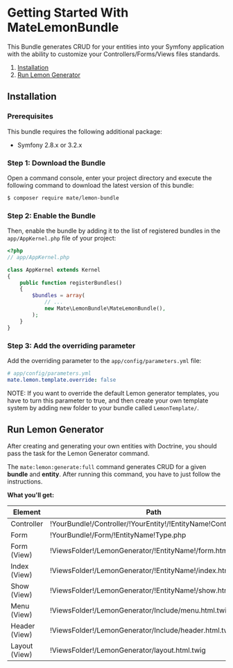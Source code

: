 # Getting Started With MateLemonBundle

This Bundle generates CRUD for your entities into your Symfony application 
with the ability to customize your Controllers/Forms/Views files standards.

1. [Installation](#installation)
2. [Run Lemon Generator](#run-lemon-generator)

## Installation

### Prerequisites

This bundle requires the following additional package:

* Symfony 2.8.x or 3.2.x

### Step 1: Download the Bundle

Open a command console, enter your project directory and execute the following command to download the latest version of this bundle:

``` bash
$ composer require mate/lemon-bundle
```

### Step 2: Enable the Bundle

Then, enable the bundle by adding it to the list of registered bundles in the `app/AppKernel.php` file of your project:

``` php
<?php
// app/AppKernel.php

class AppKernel extends Kernel
{
    public function registerBundles()
    {
        $bundles = array(
            // ...
            new Mate\LemonBundle\MateLemonBundle(),
        );
    }
}
```

### Step 3: Add the overriding parameter

Add the overriding parameter to the `app/config/parameters.yml` file:

```yaml
# app/config/parameters.yml
mate.lemon.template.override: false
```
NOTE: If you want to override the default Lemon generator templates, you have to turn this parameter to true, and then create your own template system by adding new folder to your bundle called `LemonTemplate/`.

## Run Lemon Generator

After creating and generating your own entities with Doctrine, you should pass the task for the Lemon Generator command.

The `mate:lemon:generate:full` command generates CRUD for a given **bundle** and **entity**.
After running this command, you have to just follow the instructions.


**What you'll get:**

| Element                    | Path                                                                                                     |
|----------------------------|---------------------------------------------------------------------------------------|
| Controller                 | !YourBundle!/Controller/!YourEntity!/!EntityName!Controller.php                       |
| Form                       | !YourBundle!/Form/!EntityName!Type.php                                                |
| Form (View)                | !ViewsFolder!/LemonGenerator/!EntityName!/form.html.twig                              |
| Index (View)               | !ViewsFolder!/LemonGenerator/!EntityName!/index.html.twig                             |
| Show (View)                | !ViewsFolder!/LemonGenerator/!EntityName!/show.html.twig                              |
| Menu (View)                | !ViewsFolder!/LemonGenerator/Include/menu.html.twig                                   |
| Header (View)              | !ViewsFolder!/LemonGenerator/Include/header.html.twig                                 |
| Layout (View)              | !ViewsFolder!/LemonGenerator/layout.html.twig                                         |

